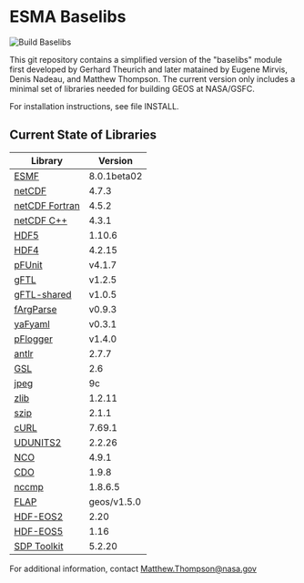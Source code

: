 # ESMA Baselibs

![Build Baselibs](https://github.com/GEOS-ESM/ESMA-Baselibs/workflows/Build%20Baselibs/badge.svg?branch=master)

This git repository contains a simplified version of the "baselibs"
module first developed by Gerhard Theurich and later matained by Eugene
Mirvis, Denis Nadeau, and Matthew Thompson. The current version only
includes a minimal set of libraries needed for building GEOS at
NASA/GSFC.

For installation instructions, see file INSTALL.
 
## Current State of Libraries

| Library                                                                  | Version     |
| ---                                                                      | ---         |
| [ESMF](https://www.earthsystemcog.org/projects/esmf/)                    | 8.0.1beta02 |
| [netCDF](https://github.com/Unidata/netcdf-c)                            | 4.7.3       |
| [netCDF Fortran](https://github.com/Unidata/netcdf-fortran)              | 4.5.2       |
| [netCDF C++](https://github.com/Unidata/netcdf-cxx4)                     | 4.3.1       |
| [HDF5](https://portal.hdfgroup.org/display/support)                      | 1.10.6      |
| [HDF4](https://portal.hdfgroup.org/display/support)                      | 4.2.15      |
| [pFUnit](https://github.com/Goddard-Fortran-Ecosystem/pFUnit)            | v4.1.7      |
| [gFTL](https://github.com/Goddard-Fortran-Ecosystem/gFTL)                | v1.2.5      |
| [gFTL-shared](https://github.com/Goddard-Fortran-Ecosystem/gFTL-shared)  | v1.0.5      |
| [fArgParse](https://github.com/Goddard-Fortran-Ecosystem/fArgParse)      | v0.9.3      |
| [yaFyaml](https://github.com/Goddard-Fortran-Ecosystem/yaFyaml)          | v0.3.1      |
| [pFlogger](https://github.com/Goddard-Fortran-Ecosystem/pFlogger)        | v1.4.0      |
| [antlr](https://www.antlr.org/)                                          | 2.7.7       |
| [GSL](https://www.gnu.org/software/gsl/)                                 | 2.6         |
| [jpeg](http://www.ijg.org/)                                              | 9c          |
| [zlib](http://www.zlib.net/)                                             | 1.2.11      |
| [szip](https://support.hdfgroup.org/doc_resource/SZIP/)                  | 2.1.1       |
| [cURL](https://curl.haxx.se/)                                            | 7.69.1      |
| [UDUNITS2](https://github.com/Unidata/UDUNITS-2)                         | 2.2.26      |
| [NCO](http://nco.sourceforge.net/)                                       | 4.9.1       |
| [CDO](https://code.mpimet.mpg.de/projects/cdo)                           | 1.9.8       |
| [nccmp](https://gitlab.com/remikz/nccmp)                                 | 1.8.6.5     |
| [FLAP](https://github.com/mathomp4/FLAP)                                 | geos/v1.5.0 |
| [HDF-EOS2](http://hdfeos.org/software/library.php)                       | 2.20        |
| [HDF-EOS5](http://hdfeos.org/software/library.php)                       | 1.16        |
| [SDP Toolkit](https://newsroom.gsfc.nasa.gov/sdptoolkit/TKDownload.html) | 5.2.20      |

For additional information, contact Matthew.Thompson@nasa.gov

